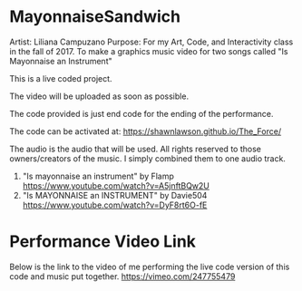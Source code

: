 # MayonnaiseSandwich
Artist:		Liliana Campuzano
Purpose:	For my Art, Code, and Interactivity class in the fall of 2017.
			To make a graphics music video for two songs called "Is Mayonnaise an Instrument"

This is a live coded project.

The video will be uploaded as soon as possible.

The code provided is just end code for the ending of the performance.

The code can be activated at:
https://shawnlawson.github.io/The_Force/

The audio is the audio that will be used.
All rights reserved to those owners/creators of the music. I simply combined them to one audio track.
1. "Is mayonnaise an instrument" by Flamp
	https://www.youtube.com/watch?v=A5jnftBQw2U
2. "Is MAYONNAISE an INSTRUMENT" by Davie504
	https://www.youtube.com/watch?v=DyF8rt6O-fE

# Performance Video Link
Below is the link to the video of me performing the live code version of this code and music put together.
https://vimeo.com/247755479
